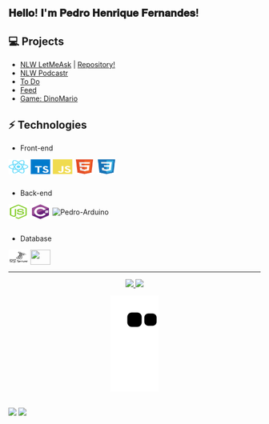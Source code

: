 <h2>𝐇𝐞𝐥𝐥𝐨! 𝐈'𝐦 𝐏𝐞𝐝𝐫𝐨 𝐇𝐞𝐧𝐫𝐢𝐪𝐮𝐞 𝐅𝐞𝐫𝐧𝐚𝐧𝐝𝐞𝐬!</h2>

## 💻 Projects
* [NLW LetMeAsk](https://letmeask-pedrofernandes.web.app "site") | [Repository!](https://github.com/PedroHenriqueFernandes/letmeask "see the repository")
* [NLW Podcastr](https://github.com/PedroHenriqueFernandes/podcastr "see the repository")
* [To Do](https://github.com/PedroHenriqueFernandes/To-Do "see the repository")
* [Feed](https://github.com/PedroHenriqueFernandes/Feed "see the repository")
* [Game: DinoMario](https://github.com/PedroHenriqueFernandes/DinoMario "see the repository")
   

   
   
## ⚡ Technologies

*  Front-end

<div style="display: inline_block">
  <img align="center"  height="30" width="40" src="https://raw.githubusercontent.com/devicons/devicon/master/icons/react/react-original.svg">
  <img align="center" height="30" width="40" src="https://raw.githubusercontent.com/devicons/devicon/master/icons/typescript/typescript-original.svg">
  <img align="center" height="30" width="40" src="https://raw.githubusercontent.com/devicons/devicon/master/icons/javascript/javascript-plain.svg">
  <img align="center"  height="30" width="40" src="https://raw.githubusercontent.com/devicons/devicon/master/icons/html5/html5-original.svg">
  <img align="center" height="30" width="40" src="https://raw.githubusercontent.com/devicons/devicon/master/icons/css3/css3-original.svg">
</div>

##

* Back-end

<div style="display: inline_block">
  <img align="center" height="30" width="40" src="https://raw.githubusercontent.com/devicons/devicon/master/icons/nodejs/nodejs-plain.svg">
  <img align="center" height="30" width="40" src="https://raw.githubusercontent.com/devicons/devicon/master/icons/csharp/csharp-original.svg">
  <img align="center" alt="Pedro-Arduino" height="30" width="40" src="https://cdn.jsdelivr.net/gh/devicons/devicon/icons/arduino/arduino-original.svg">
</div>

##

*  Database

<div style="display: inline_block">
  <img align="center" height="30" width="40" src="https://raw.githubusercontent.com/devicons/devicon/master/icons/microsoftsqlserver/microsoftsqlserver-plain-wordmark.svg">
  <img align="center" height="30" width="40" src="https://user-images.githubusercontent.com/82915233/192396374-12646e5d-ed73-42d4-b6de-39b9be0573c0.svg">
</div>



---

<div align="center">
  <a href="https://github.com/PedroHenriqueFernandes">
  <img height="180em" src="https://github-readme-stats.vercel.app/api?username=PedroHenriqueFernandes&show_icons=true&theme=dark&include_all_commits=true&count_private=true"/>
  <img height="180em" src="https://github-readme-stats.vercel.app/api/top-langs/?username=PedroHenriqueFernandes&layout=compact&langs_count=7&theme=dark"/>
  
  ![Snake animation](https://github.com/PedroHenriqueFernandes/PedroHenriqueFernandes/blob/output/github-contribution-grid-snake.svg)
</div>
  
  ##
  
 <div>  
  <a href = "mailto:pedro.h.fernandes752@gmail.com"><img src="https://img.shields.io/badge/Gmail-D14836?style=for-the-badge&logo=gmail&logoColor=white" target="_blank"></a>
  <a href="https://www.linkedin.com/in/pedro-h-fernandes752/" target="_blank"><img src="https://img.shields.io/badge/-LinkedIn-%230077B5?style=for-the-badge&logo=linkedin&logoColor=white" target="_blank"></a> 
</div>
